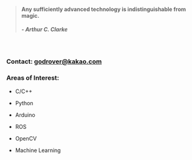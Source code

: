 > #### Any sufficiently advanced technology is indistinguishable from magic.
> ##### - Arthur C. Clarke 

　
 
### Contact: godrover@kakao.com

### Areas of Interest:

- C/C++

- Python

- Arduino

- ROS

- OpenCV

- Machine Learning
